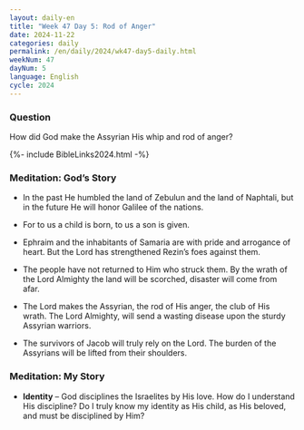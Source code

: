```yaml
---
layout: daily-en
title: "Week 47 Day 5: Rod of Anger"
date: 2024-11-22
categories: daily
permalink: /en/daily/2024/wk47-day5-daily.html
weekNum: 47
dayNum: 5
language: English
cycle: 2024
---
```


### Question     
How did God make the Assyrian His whip and rod of anger?

{%- include BibleLinks2024.html -%}

### Meditation: God’s Story   
+ In the past He humbled the land of Zebulun and the land of Naphtali, but in the future He will honor Galilee of the nations. 

+ For to us a child is born, to us a son is given. 

+ Ephraim and the inhabitants of Samaria are with pride and arrogance of heart. But the Lord has strengthened Rezin’s foes against them. 

+ The people have not returned to Him who struck them. By the wrath of the Lord Almighty the land will be scorched, disaster will come from afar. 

+ The Lord makes the Assyrian, the rod of His anger, the club of His wrath. The Lord Almighty, will send a wasting disease upon the sturdy Assyrian warriors. 

+ The survivors of Jacob will truly rely on the Lord. The burden of the Assyrians will be lifted from their shoulders. 

### Meditation: My Story   
+ **Identity** – God disciplines the Israelites by His love. How do I understand His discipline? Do I truly know my identity as His child, as His beloved, and must be disciplined by Him? 
